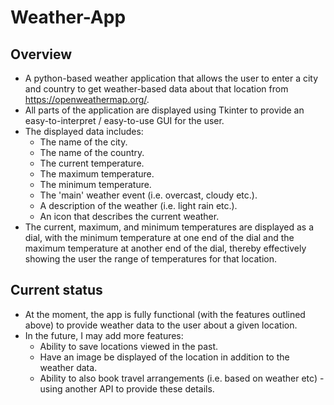 # Weather-App

## Overview
* A python-based weather application that allows the user to enter a city and country to get weather-based data about that location from https://openweathermap.org/.
* All parts of the application are displayed using Tkinter to provide an easy-to-interpret / easy-to-use GUI for the user.
* The displayed data includes:
    * The name of the city.
    * The name of the country.
    * The current temperature.
    * The maximum temperature.
    * The minimum temperature.
    * The 'main' weather event (i.e. overcast, cloudy etc.).
    * A description of the weather (i.e. light rain etc.).
    * An icon that describes the current weather.
 * The current, maximum, and minimum temperatures are displayed as a dial, with the minimum temperature at one end of the dial and the maximum temperature at another end of the dial, thereby effectively showing the user the range of temperatures for that location.

## Current status
* At the moment, the app is fully functional (with the features outlined above) to provide weather data to the user about a given location.
* In the future, I may add more features:
    *  Ability to save locations viewed in the past.
    *  Have an image be displayed of the location in addition to the weather data.
    * Ability to also book travel arrangements (i.e. based on weather etc) - using another API to provide these details.
